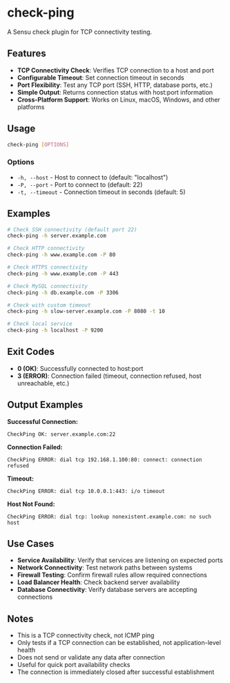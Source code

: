 # check-ping

A Sensu check plugin for TCP connectivity testing.

## Features

- **TCP Connectivity Check**: Verifies TCP connection to a host and port
- **Configurable Timeout**: Set connection timeout in seconds
- **Port Flexibility**: Test any TCP port (SSH, HTTP, database ports, etc.)
- **Simple Output**: Returns connection status with host:port information
- **Cross-Platform Support**: Works on Linux, macOS, Windows, and other platforms

## Usage

```bash
check-ping [OPTIONS]
```

### Options

- `-h, --host` - Host to connect to (default: "localhost")
- `-P, --port` - Port to connect to (default: 22)
- `-t, --timeout` - Connection timeout in seconds (default: 5)

## Examples

```bash
# Check SSH connectivity (default port 22)
check-ping -h server.example.com

# Check HTTP connectivity
check-ping -h www.example.com -P 80

# Check HTTPS connectivity
check-ping -h www.example.com -P 443

# Check MySQL connectivity
check-ping -h db.example.com -P 3306

# Check with custom timeout
check-ping -h slow-server.example.com -P 8080 -t 10

# Check local service
check-ping -h localhost -P 9200
```

## Exit Codes

- **0 (OK)**: Successfully connected to host:port
- **3 (ERROR)**: Connection failed (timeout, connection refused, host unreachable, etc.)

## Output Examples

**Successful Connection:**
```
CheckPing OK: server.example.com:22
```

**Connection Failed:**
```
CheckPing ERROR: dial tcp 192.168.1.100:80: connect: connection refused
```

**Timeout:**
```
CheckPing ERROR: dial tcp 10.0.0.1:443: i/o timeout
```

**Host Not Found:**
```
CheckPing ERROR: dial tcp: lookup nonexistent.example.com: no such host
```

## Use Cases

- **Service Availability**: Verify that services are listening on expected ports
- **Network Connectivity**: Test network paths between systems
- **Firewall Testing**: Confirm firewall rules allow required connections
- **Load Balancer Health**: Check backend server availability
- **Database Connectivity**: Verify database servers are accepting connections

## Notes

- This is a TCP connectivity check, not ICMP ping
- Only tests if a TCP connection can be established, not application-level health
- Does not send or validate any data after connection
- Useful for quick port availability checks
- The connection is immediately closed after successful establishment